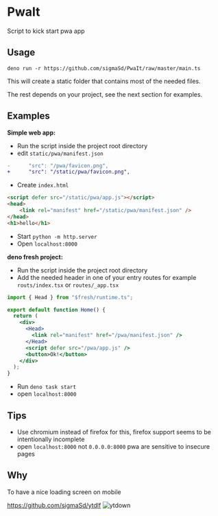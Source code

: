 # PwaIt

Script to kick start pwa app

## Usage

```
deno run -r https://github.com/sigmaSd/PwaIt/raw/master/main.ts
```

This will create a static folder that contains most of the needed files.

The rest depends on your project, see the next section for examples.

## Examples

**Simple web app:**

- Run the script inside the project root directory
- edit `static/pwa/manifest.json`

```diff
-      "src": "/pwa/favicon.png",
+      "src": "/static/pwa/favicon.png",
```

- Create `index.html`

```html
<script defer src="/static/pwa/app.js"></script>
<head>
    <link rel="manifest" href="/static/pwa/manifest.json" />
</head>
<h1>hello</h1>
```

- Start `python -m http.server`
- Open `localhost:8000`

**deno fresh project:**

- Run the script inside the project root directory
- Add the needed header in one of your entry routes for example
  `routs/index.tsx` or `routes/_app.tsx`

```jsx
import { Head } from "$fresh/runtime.ts";

export default function Home() {
  return (
    <div>
      <Head>
        <link rel="manifest" href="/pwa/manifest.json" />
      </Head>
      <script defer src="/pwa/app.js" />
      <button>Ok!</button>
    </div>
  );
}
```

- Run `deno task start`
- open `localhost:8000`

## Tips

- Use chromium instead of firefox for this, firefox support seems to be
  intentionally incomplete
- open `localhost:8000` not `0.0.0.0:8000` pwa are sensitive to insecure pages

## Why

To have a nice loading screen on mobile

https://github.com/sigmaSd/ytdlf
![ytdown](https://user-images.githubusercontent.com/22427111/194713700-d9b7a592-4165-4b3b-b5eb-f370785c1f22.png)

